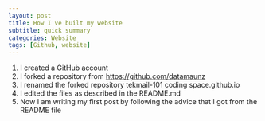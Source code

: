 ```yaml
---
layout: post
title: How I've built my website
subtitle: quick summary
categories: Website
tags: [Github, website]
---
```


1. I created a GitHub account
2. I forked a repository from https://github.com/datamaunz
3. I renamed the forked repository tekmail-101 coding space.github.io
4. I edited the files as described in the README.md
5. Now I am writing my first post by following the advice that I got from the README file 
